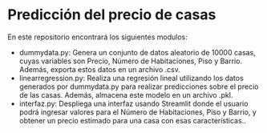 # Predicción del precio de casas
En este repositorio encontrará los siguientes modulos:
- dummydata.py: Genera un conjunto de datos aleatorio de 10000 casas, cuyas variables son Precio, Número de Habitaciones, Piso y Barrio. Además, exporta estos datos en un archivo .csv.
- linearregression.py: Realiza una regresión lineal utilizando los datos generados por dummydata.py para realizar predicciones sobre el precio de las casas. Además, almacena este modelo en un archivo .pkl.
- interfaz.py: Despliega una interfaz usando Streamlit donde el usuario podrá ingresar valores para el Número de Habitaciones, Piso y Barrio, y obtener un precio estimado para una casa con esas características..
